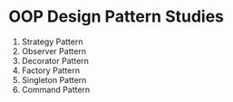 # OOP Design Pattern Studies<br>
1. Strategy Pattern<br>
2. Observer Pattern<br>
3. Decorator Pattern<br>
4. Factory Pattern<br>
5. Singleton Pattern<br>
6. Command Pattern<br>
